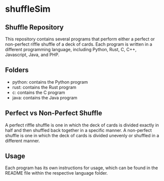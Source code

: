 # shuffleSim

## Shuffle Repository

This repository contains several programs that perform either a perfect or non-perfect riffle shuffle of a deck of cards. Each program is written in a different programming language, including Python, Rust, C, C++, Javascript, Java, and PHP.

## Folders

- python: contains the Python program
- rust: contains the Rust program
- c: contains the C program
- java: contains the Java program

## Perfect vs Non-Perfect Shuffle

A perfect riffle shuffle is one in which the deck of cards is divided exactly in half and then shuffled back together in a specific manner. A non-perfect shuffle is one in which the deck of cards is divided unevenly or shuffled in a different manner.

## Usage

Each program has its own instructions for usage, which can be found in the README file within the respective language folder.
